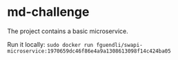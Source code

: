 # md-challenge

The project contains a basic microservice. 

Run it locally: `sudo docker run fguendli/swapi-microservice:1970659dc46f86e4a9a1308613098f14c424ba05`

